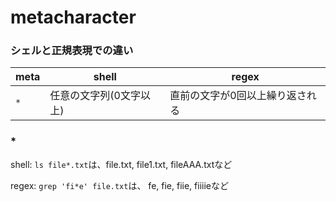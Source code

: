 # metacharacter

### シェルと正規表現での違い

| meta | shell                   | regex                           |
|------|-------------------------|---------------------------------|
| `*`  | 任意の文字列(0文字以上) | 直前の文字が0回以上繰り返される | 


### *

shell: `ls file*.txt`は、file.txt, file1.txt, fileAAA.txtなど

regex: `grep 'fi*e' file.txt`は、 fe, fie, fiie, fiiiieなど


